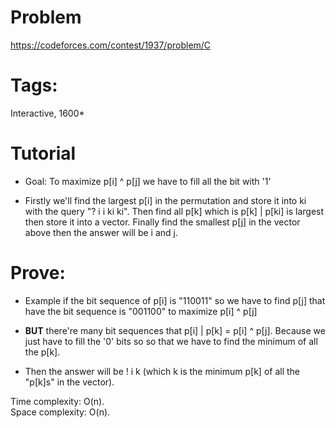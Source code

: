 # Problem
https://codeforces.com/contest/1937/problem/C

# Tags: 
Interactive, 1600*

# Tutorial
  - Goal: To maximize p[i] ^ p[j] we have to fill all the bit with '1'  

  - Firstly we'll find the largest p[i] in the permutation and store it into ki with the query "? i i ki ki". Then find all p[k] which is p[k] | p[ki] is largest then store it into a vector. Finally find the smallest p[j] in the vector above then the answer will be i and j.

# Prove:
  - Example if the bit sequence of p[i] is "110011" so we have to find p[j] that have the bit sequence is "001100" to 
  maximize p[i] ^ p[j]

  - **BUT** there're many bit sequences that p[i] | p[k] = p[i] ^ p[j]. Because we just have to fill the '0' bits so
  so that we have to find the minimum of all the p[k].

  - Then the answer will be ! i k (which k is the minimum p[k] of all the "p[k]s" in the vector).

Time complexity: O(n).<br>
Space complexity: O(n).
